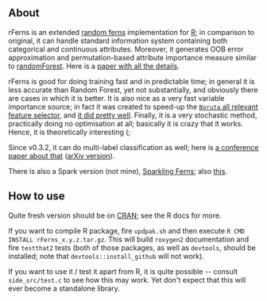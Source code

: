 About
-----

rFerns is an extended [random ferns](http://cvlab.epfl.ch/alumni/oezuysal/ferns.html) implementation for [R](http://r-project.org); in comparison to original, it can handle standard information system containing both categorical and continuous attributes. Moreover, it generates OOB error approximation and permutation-based attribute importance measure similar to [randomForest](http://www.stat.berkeley.edu/~breiman/RandomForests/cc_home.htm).
Here is a [paper with all the details](http://www.jstatsoft.org/article/view/v061i10).

rFerns is good for doing training fast and in predictable time; in general it is less accurate than Random Forest, yet not substantially, and obviously there are cases in which it is better.
It is also nice as a very fast variable importance source; in fact it was created to speed-up the [`Boruta` all relevant feature selector](https://m2.icm.edu.pl/boruta/), and [it did pretty well](http://www.biomedcentral.com/1471-2105/15/8/).
Finally, it is a very stochastic method, practically doing no optimisation at all; basically it is crazy that it works.
Hence, it is theoretically interesting (;

Since v0.3.2, it can do multi-label classification as well; here is [a conference paper about that](http://link.springer.com/chapter/10.1007/978-3-319-08326-1_22) ([arXiv version](http://arxiv.org/pdf/1403.7746)).

There is also a Spark version (not mine), [Sparkling Ferns](https://github.com/CeON/sparkling-ferns); also [this](https://spark-summit.org/eu-2015/events/sparkling-random-ferns-from-an-academic-paper-to-spark-packagesorg/).

How to use
---------

Quite fresh version should be on [CRAN](http://cran.r-project.org/web/packages/rFerns/index.html); see the R docs for more.

If you want to compile R package, fire `updpak.sh` and then execute `R CMD INSTALL rFerns_x.y.z.tar.gz`.
This will build `roxygen2` documentation and fire `testthat2` tests (both of those packages, as well as `devtools`, should be installed; note that `devtools::install_github` will not work).

If you want to use it / test it apart from R, it is quite possible -- consult `side_src/test.c` to see how this may work.
Yet don't expect that this will ever become a standalone library.
